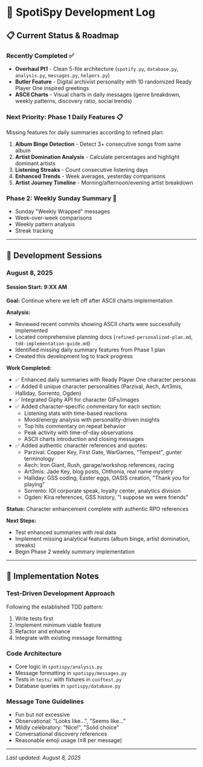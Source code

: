 # 🎵 SpotiSpy Development Log

## 📋 Current Status & Roadmap

### Recently Completed ✅
- **Overhaul Pt1** - Clean 5-file architecture (`spotify.py`, `database.py`, `analysis.py`, `messages.py`, `helpers.py`)
- **Butler Feature** - Digital archivist personality with 10 randomized Ready Player One inspired greetings
- **ASCII Charts** - Visual charts in daily messages (genre breakdown, weekly patterns, discovery ratio, social trends)

### Next Priority: Phase 1 Daily Features 📋
Missing features for daily summaries according to refined plan:

1. **Album Binge Detection** - Detect 3+ consecutive songs from same album
2. **Artist Domination Analysis** - Calculate percentages and highlight dominant artists  
3. **Listening Streaks** - Count consecutive listening days
4. **Enhanced Trends** - Week averages, yesterday comparisons
5. **Artist Journey Timeline** - Morning/afternoon/evening artist breakdown

### Phase 2: Weekly Sunday Summary 🔮
- Sunday "Weekly Wrapped" messages
- Week-over-week comparisons  
- Weekly pattern analysis
- Streak tracking

---

## 📅 Development Sessions

### August 8, 2025

#### Session Start: 9:XX AM
**Goal:** Continue where we left off after ASCII charts implementation

**Analysis:**
- Reviewed recent commits showing ASCII charts were successfully implemented
- Located comprehensive planning docs (`refined-personalized-plan.md`, `tdd-implementation-guide.md`)
- Identified missing daily summary features from Phase 1 plan
- Created this development log to track progress

**Work Completed:**
- ✅ Enhanced daily summaries with Ready Player One character personas
- ✅ Added 6 unique character personalities (Parzival, Aech, Art3mis, Halliday, Sorrento, Ogden)
- ✅ Integrated Giphy API for character GIFs/images
- ✅ Added character-specific commentary for each section:
  - Listening stats with time-based reactions
  - Mood/energy analysis with personality-driven insights  
  - Top hits commentary on repeat behavior
  - Peak activity with time-of-day observations
  - ASCII charts introduction and closing messages
- ✅ Added authentic character references and quotes:
  - Parzival: Copper Key, First Gate, WarGames, "Tempest", gunter terminology
  - Aech: Iron Giant, Rush, garage/workshop references, racing
  - Art3mis: Jade Key, blog posts, Chthonia, real name mystery
  - Halliday: GSS coding, Easter eggs, OASIS creation, "Thank you for playing"
  - Sorrento: IOI corporate speak, loyalty center, analytics division
  - Ogden: Kira references, GSS history, "I suppose we were friends"

**Status:** Character enhancement complete with authentic RPO references

**Next Steps:**
- Test enhanced summaries with real data
- Implement missing analytical features (album binge, artist domination, streaks)
- Begin Phase 2 weekly summary implementation

---

## 📝 Implementation Notes

### Test-Driven Development Approach
Following the established TDD pattern:
1. Write tests first
2. Implement minimum viable feature
3. Refactor and enhance
4. Integrate with existing message formatting

### Code Architecture
- Core logic in `spotispy/analysis.py`
- Message formatting in `spotispy/messages.py`  
- Tests in `tests/` with fixtures in `conftest.py`
- Database queries in `spotispy/database.py`

### Message Tone Guidelines
- Fun but not excessive
- Observational: "Looks like...", "Seems like..."
- Mildly celebratory: "Nice!", "Solid choice"
- Conversational discovery references
- Reasonable emoji usage (≤8 per message)

---

*Last updated: August 8, 2025*